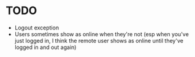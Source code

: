 # TODO

- Logout exception
- Users sometimes show as online when they're not (esp when you've just logged in, I think the remote user shows as online until they've logged in and out again)
